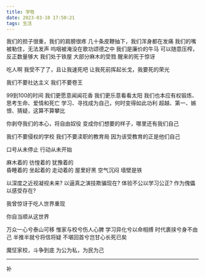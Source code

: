 ```yaml
---
title: 学牲
date: 2023-03-10 17:50:21
tags: 生活
---
```


我们的担子很重，我们的肩膀很疼
几十条皮鞭抽下，我们浑身都在发痛
我们的嘴被勒住，无法发声
呜咽被淹没在歌功颂德之中
我们是廉价的牛马
可以随意压榨，反正数量够大
我们处于铁屋
大部分麻木的受戮
醒来的死于惊讶

吃人啊
我受不了了，且让我速死吧
让我死前挥起长戈，我要死的荣光

我们不要社达主义
我们不要卷王

99到100的时间
我们更愿意闻闻花香
我们更乐意看看太阳
我们也本应有权锻炼、思考生命、爱情和死亡
学习、寻找成为自己，何时变得如此功利
超越、第一、嫉恨、猜疑，这算不算攀比

你剥夺我们的本心，将自由奴役
变成你们想要的样子，哪里还有我们自己

我们不要侵权的学校
我们不要渎职的教育局
因为该受教育的正是他们自己

口号从未停止
行动从未开始

麻木着的  彷惶着的  犹豫着的  
昏睡着的  坐起着的  走动着的
屋里好黑  空气沉闷  墙壁是铁

以深度之近视凝视未来?
以逼真之演技欺骗现在?
体验不公以学习公正?
作为傀儡以感受存在?

我曾惊讶于吃人世界重现

你自当顺从这世界

万众一心兮泰山可移
惟家与校兮伤人心脾
学习异化兮以命相搏
时代裹挟兮身不由己
半推半就兮将信将疑
不堪回首兮岂甘心长死已矣


魔怔家校，斗争到底
为公为私，为民为己



---



补

